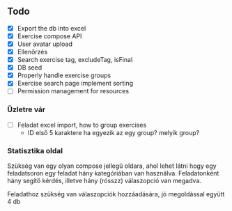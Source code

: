 ## Todo

- [X] Export the db into excel
- [X] Exercise compose API
- [X] User avatar upload
- [X] Ellenőrzés
- [X] Search exercise tag, excludeTag, isFinal
- [X] DB seed
- [X] Properly handle exercise groups
- [X] Exercise search page implement sorting
- [ ] Permission management for resources

### Üzletre vár

- [ ] Feladat excel import, how to group exercises
  - ID első 5 karaktere ha egyezik az egy group? melyik group?


### Statisztika oldal

Szükség van egy olyan compose jellegű oldara, ahol lehet látni hogy egy feladatsoron egy feladat hány kategóriában van használva.
Feladatonként hány segítő kérdés, illetve hány (rósszz) válaszopció van megadva.

Feladathoz szükség van válaszopciók hozzáadására, jó megoldással együtt 4 db